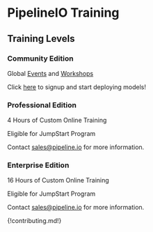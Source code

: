 # PipelineIO Training
## Training Levels
### Community Edition
Global [Events](/events/index.md) and [Workshops](/events/index.md#workshops)


Click [here](http://community.pipeline.io) to signup and start deploying models!

### Professional Edition
4 Hours of Custom Online Training

Eligible for JumpStart Program


Contact [sales@pipeline.io](mailto:sales@pipeline.io) for more information.

### Enterprise Edition
16 Hours of Custom Online Training

Eligible for JumpStart Program


Contact [sales@pipeline.io](mailto:sales@pipeline.io) for more information.

{!contributing.md!}

